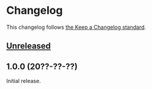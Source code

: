 # Changelog

This changelog follows [the Keep a Changelog standard](https://keepachangelog.com).


## [Unreleased](https://github.com/MaidenVoyageSoftware/blade-emojis/compare/1.0.0...main)


## 1.0.0 (20??-??-??)

Initial release.
